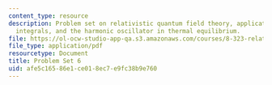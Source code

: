 ```yaml
---
content_type: resource
description: Problem set on relativistic quantum field theory, application of path
  integrals, and the harmonic oscillator in thermal equilibrium.
file: https://ol-ocw-studio-app-qa.s3.amazonaws.com/courses/8-323-relativistic-quantum-field-theory-i-spring-2008/afe5c16586e1ce018ec7e9fc38b9e760_ft1ps06_08_1.pdf
file_type: application/pdf
resourcetype: Document
title: Problem Set 6
uid: afe5c165-86e1-ce01-8ec7-e9fc38b9e760
---
```


